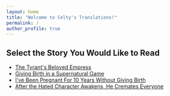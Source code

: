 ```yaml
---
layout: home
title: "Welcome to Celty's Translations!"
permalink: /
author_profile: true
---
```


## Select the Story You Would Like to Read

- [The Tyrant's Beloved Empress](/tyrant-toc/index.md/)
- [Giving Birth in a Supernatural Game](/supernatural-toc/index.md/)
- [I've Been Pregnant For 10 Years Without Giving Birth](/10years-toc/index.md/)
- [After the Hated Character Awakens, He Cremates Everyone](/cremates-toc/index.md/)
